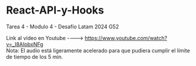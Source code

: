 # React-API-y-Hooks
Tarea 4 - Modulo 4 - Desafío Latam 2024 G52

Link al vídeo en Youtube ----> https://www.youtube.com/watch?v=_I8AIpbxNFg
<br>
Nota: El audio está ligeramente acelerado para que pudiera cumplir el límite de tiempo de los 5 min.
